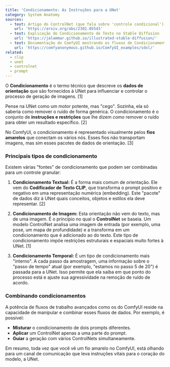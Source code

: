 ```yaml
---
title: 'Condicionamento: As Instruções para a UNet'
category: System Anatomy
sources:
  - text: Artigo do ControlNet (que fala sobre 'controle condicional')
    url: 'https://arxiv.org/abs/2302.05543'
  - text: Explicação do Condicionamento de Texto no Stable Diffusion
    url: 'https://jalammar.github.io/illustrated-stable-diffusion/'
  - text: Documentação do ComfyUI mostrando os fluxos de Condicionamento
    url: 'https://comfyanonymous.github.io/ComfyUI_examples/sdxl/'
related:
  - clip
  - unet
  - controlnet
  - prompt
---
```


O **Condicionamento** é o termo técnico que descreve os **dados de orientação** que são fornecidos à UNet para influenciar e controlar o processo de geração de imagens. [1]

Pense na UNet como um motor potente, mas "cego". Sozinha, ela só saberia como remover o ruído de forma genérica. O condicionamento é o conjunto de **instruções e restrições** que lhe dizem *como* remover o ruído para obter um resultado específico. [2]

No ComfyUI, o condicionamento é representado visualmente pelos **fios amarelos** que conectam os vários nós. Esses fios não transportam imagens, mas sim esses pacotes de dados de orientação. [3]

### Principais tipos de condicionamento

Existem várias "fontes" de condicionamento que podem ser combinadas para um controle granular:

1.  **Condicionamento Textual:**
    É a forma mais comum de orientação. Ele vem do **Codificador de Texto CLIP**, que transforma o prompt positivo e negativo em uma representação numérica (embedding). Este "pacote" de dados diz à UNet quais conceitos, objetos e estilos ela deve representar. [2]

2.  **Condicionamento de Imagem:**
    Esta orientação não vem do texto, mas de uma imagem. É o princípio no qual o **ControlNet** se baseia. Um modelo ControlNet analisa uma imagem de entrada (por exemplo, uma pose, um mapa de profundidade) e a transforma em um condicionamento que é adicionado ao do texto. Este tipo de condicionamento impõe restrições estruturais e espaciais muito fortes à UNet. [1]

3.  **Condicionamento Temporal:**
    É um tipo de condicionamento mais "interno". A cada passo da amostragem, uma informação sobre o "passo de tempo" atual (por exemplo, "estamos no passo 5 de 20") é passada para a UNet. Isso permite que ela saiba em que ponto do processo está e ajuste sua agressividade na remoção de ruído de acordo.

### Combinando condicionamentos

A potência de fluxos de trabalho avançados como os do ComfyUI reside na capacidade de manipular e combinar esses fluxos de dados. Por exemplo, é possível:
- **Misturar** o condicionamento de dois prompts diferentes.
- **Aplicar** um ControlNet apenas a uma parte do prompt.
- **Guiar** a geração com vários ControlNets simultaneamente.

Em resumo, toda vez que você vê um fio amarelo no ComfyUI, está olhando para um canal de comunicação que leva instruções vitais para o coração do modelo, a UNet.
